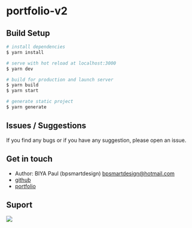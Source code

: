 # portfolio-v2

## Build Setup

```bash
# install dependencies
$ yarn install

# serve with hot reload at localhost:3000
$ yarn dev

# build for production and launch server
$ yarn build
$ yarn start

# generate static project
$ yarn generate
```

## Issues / Suggestions

If you find any bugs or if you have any suggestion, please open an issue.

## Get in touch

- Author:  BIYA Paul (bpsmartdesign) <bpsmartdesign@hotmail.com>
- [github](https://github.com/bpsmartdesign)
- [portfolio](https://bpsmartdesign.netlify.app)

## Suport

<a href="https://www.buymeacoffee.com/bpsmartdesign">
  <img src="https://img.buymeacoffee.com/button-api/?text=Buy me a Sandwich 😉&emoji=🥪&slug=bpsmartdesign&button_colour=5F7FFF&font_colour=ffffff&font_family=Inter&outline_colour=000000&coffee_colour=FFDD00" />
</a>
